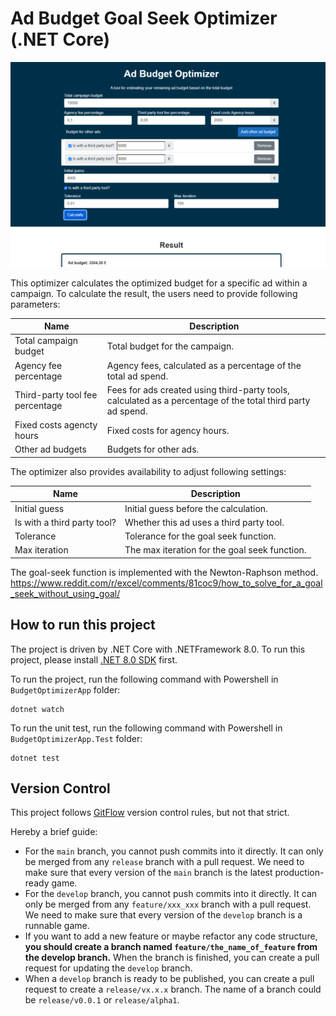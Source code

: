 ﻿# Ad Budget Goal Seek Optimizer (.NET Core) 

![Demo](./ReadmeAssets/demo.png)

This optimizer calculates the optimized budget for a specific ad within a campaign. To calculate the result, the users need to provide following parameters:

| Name | Description |
|----------|----------|
| Total campaign budget | Total budget for the campaign. |
| Agency fee percentage | Agency fees, calculated as a percentage of the total ad spend. |
| Third-party tool fee percentage | Fees for ads created using third-party tools, calculated as a percentage of the total third party ad spend. |
| Fixed costs agencty hours | Fixed costs for agency hours. |
| Other ad budgets | Budgets for other ads. |

The optimizer also provides availability to adjust following settings:

| Name | Description |
|----------|----------|
| Initial guess | Initial guess before the calculation. |
| Is with a third party tool? | Whether this ad uses a third party tool. |
| Tolerance | Tolerance for the goal seek function. |
| Max iteration | The max iteration for the goal seek function. |

The goal-seek function is implemented with the Newton-Raphson method.
https://www.reddit.com/r/excel/comments/81coc9/how_to_solve_for_a_goal_seek_without_using_goal/

## How to run this project
The project is driven by .NET Core with .NETFramework 8.0. To run this project, please install [.NET 8.0 SDK](https://dotnet.microsoft.com/en-us/download/dotnet/8.0) first.

To run the project, run the following command with Powershell in `BudgetOptimizerApp` folder:
```
dotnet watch
```

To run the unit test, run the following command with Powershell in `BudgetOptimizerApp.Test` folder:
```
dotnet test
```

## Version Control

This project follows [GitFlow](http://datasift.github.io/gitflow/IntroducingGitFlow.html) version control rules, but not that strict.

Hereby a brief guide:

- For the `main` branch, you cannot push commits into it directly. It can only be merged from any `release` branch with a pull request. We need to make sure that every version of the `main` branch is the latest production-ready game.
- For the `develop` branch, you cannot push commits into it directly. It can only be merged from any `feature/xxx_xxx` branch with a pull request. We need to make sure that every version of the `develop` branch is a runnable game.
- If you want to add a new feature or maybe refactor any code structure, **you should create a branch named `feature/the_name_of_feature` from the develop branch.** When the branch is finished, you can create a pull request for updating the `develop` branch.
- When a `develop` branch is ready to be published, you can create a pull request to create a `release/vx.x.x` branch. The name of a branch could be `release/v0.0.1` or `release/alpha1`.
